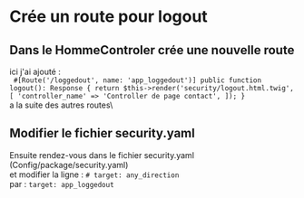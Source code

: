 # Crée un route pour logout 
## Dans le HommeControler crée une nouvelle route
ici j'ai ajouté :\
` #[Route('/loggedout', name: 'app_loggedout')]
    public function logout(): Response
    {
        return $this->render('security/logout.html.twig', [
            'controller_name' => 'Controller de page contact',
        ]);
    }`\
  a la suite des autres routes\
  ## Modifier le fichier security.yaml
  Ensuite rendez-vous dans le fichier security.yaml (Config/package/security.yaml)\
  et modifier la ligne : `# target: any_direction`\
  par : `target: app_loggedout`
  
  
